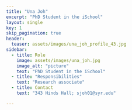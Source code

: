 ```yaml
---
title: "Una Joh"
excerpt: "PhD Student in the iSchool"
layout: single
key: 1
skip_pagination: true
header:
  teaser: assets/images/una_joh_profile_43.jpg
sidebar:
  - title: Role
    image: assets/images/una_joh.jpg
    image_alt: "picture"
    text: "PhD Student in the iSchool"
  - title: "Responsibilities"
    text: "Research associate"
  - title: Contact
    text: "343 Hinds Hall; sjoh01@syr.edu"

---
```



